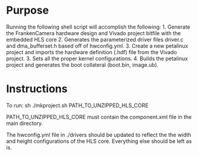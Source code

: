 # Purpose
Running the following shell script will accomplish the following:
	1. Generate the FrankenCamera hardware design and Vivado project bitfile with the embedded HLS core
	2. Generates the parameterized driver files driver.c and dma_bufferset.h based off of hwconfig.yml.
	3. Create a new petalinux project and imports the hardware definition (.hdf) file from the Vivado project.
	3. Sets all the proper kernel configurations.
	4. Builds the petalinux project and generates the boot collateral (boot.bin, image.ub).

# Instructions
To run: sh ./mkproject.sh PATH_TO_UNZIPPED_HLS_CORE

PATH_TO_UNZIPPED_HLS_CORE must contain the component.xml file in the main directory.

The hwconfig.yml file in ./drivers should be updated to reflect the the width and height configurations of the
HLS core. Everything else should be left as is.
